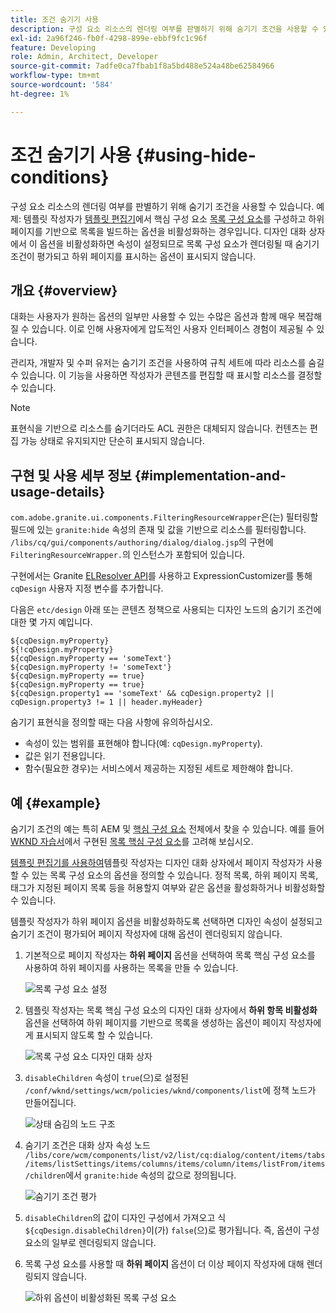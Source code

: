```yaml
---
title: 조건 숨기기 사용
description: 구성 요소 리소스의 렌더링 여부를 판별하기 위해 숨기기 조건을 사용할 수 있습니다.
exl-id: 2a96f246-fb0f-4298-899e-ebbf9fc1c96f
feature: Developing
role: Admin, Architect, Developer
source-git-commit: 7adfe0ca7fbab1f8a5bd488e524a48be62584966
workflow-type: tm+mt
source-wordcount: '584'
ht-degree: 1%

---
```


# 조건 숨기기 사용 {#using-hide-conditions}

구성 요소 리소스의 렌더링 여부를 판별하기 위해 숨기기 조건을 사용할 수 있습니다. 예제: 템플릿 작성자가 [템플릿 편집기](/help/sites-cloud/authoring/page-editor/templates.md)에서 핵심 구성 요소 [목록 구성 요소](https://experienceleague.adobe.com/docs/experience-manager-core-components/using/components/list.html?lang=ko)를 구성하고 하위 페이지를 기반으로 목록을 빌드하는 옵션을 비활성화하는 경우입니다. 디자인 대화 상자에서 이 옵션을 비활성화하면 속성이 설정되므로 목록 구성 요소가 렌더링될 때 숨기기 조건이 평가되고 하위 페이지를 표시하는 옵션이 표시되지 않습니다.

## 개요 {#overview}

대화는 사용자가 원하는 옵션의 일부만 사용할 수 있는 수많은 옵션과 함께 매우 복잡해질 수 있습니다. 이로 인해 사용자에게 압도적인 사용자 인터페이스 경험이 제공될 수 있습니다.

관리자, 개발자 및 수퍼 유저는 숨기기 조건을 사용하여 규칙 세트에 따라 리소스를 숨길 수 있습니다. 이 기능을 사용하면 작성자가 콘텐츠를 편집할 때 표시할 리소스를 결정할 수 있습니다.

>[!NOTE]
>
>표현식을 기반으로 리소스를 숨기더라도 ACL 권한은 대체되지 않습니다. 컨텐츠는 편집 가능 상태로 유지되지만 단순히 표시되지 않습니다.

## 구현 및 사용 세부 정보 {#implementation-and-usage-details}

`com.adobe.granite.ui.components.FilteringResourceWrapper`은(는) 필터링할 필드에 있는 `granite:hide` 속성의 존재 및 값을 기반으로 리소스를 필터링합니다. `/libs/cq/gui/components/authoring/dialog/dialog.jsp`의 구현에 `FilteringResourceWrapper.`의 인스턴스가 포함되어 있습니다.

구현에서는 Granite [ELResolver API](https://helpx.adobe.com/experience-manager/6-5/sites/developing/using/reference-materials/granite-ui/api/jcr_root/libs/granite/ui/docs/server/el.html)를 사용하고 ExpressionCustomizer를 통해 `cqDesign` 사용자 지정 변수를 추가합니다.

다음은 `etc/design` 아래 또는 콘텐츠 정책으로 사용되는 디자인 노드의 숨기기 조건에 대한 몇 가지 예입니다.

```
${cqDesign.myProperty}
${!cqDesign.myProperty}
${cqDesign.myProperty == 'someText'}
${cqDesign.myProperty != 'someText'}
${cqDesign.myProperty == true}
${cqDesign.myProperty == true}
${cqDesign.property1 == 'someText' && cqDesign.property2 || cqDesign.property3 != 1 || header.myHeader}
```

숨기기 표현식을 정의할 때는 다음 사항에 유의하십시오.

* 속성이 있는 범위를 표현해야 합니다(예: `cqDesign.myProperty`).
* 값은 읽기 전용입니다.
* 함수(필요한 경우)는 서비스에서 제공하는 지정된 세트로 제한해야 합니다.

## 예 {#example}

숨기기 조건의 예는 특히 AEM 및 [핵심 구성 요소](https://experienceleague.adobe.com/docs/experience-manager-core-components/using/introduction.html?lang=ko) 전체에서 찾을 수 있습니다. 예를 들어 [WKND 자습서](/help/implementing/developing/introduction/develop-wknd-tutorial.md)에서 구현된 [목록 핵심 구성 요소](https://experienceleague.adobe.com/docs/experience-manager-core-components/using/components/list.html?lang=ko)를 고려해 보십시오.

[템플릿 편집기를 사용하여](/help/sites-cloud/authoring/page-editor/templates.md)템플릿 작성자는 디자인 대화 상자에서 페이지 작성자가 사용할 수 있는 목록 구성 요소의 옵션을 정의할 수 있습니다. 정적 목록, 하위 페이지 목록, 태그가 지정된 페이지 목록 등을 허용할지 여부와 같은 옵션을 활성화하거나 비활성화할 수 있습니다.

템플릿 작성자가 하위 페이지 옵션을 비활성화하도록 선택하면 디자인 속성이 설정되고 숨기기 조건이 평가되어 페이지 작성자에 대해 옵션이 렌더링되지 않습니다.

1. 기본적으로 페이지 작성자는 **하위 페이지** 옵션을 선택하여 목록 핵심 구성 요소를 사용하여 하위 페이지를 사용하는 목록을 만들 수 있습니다.

   ![목록 구성 요소 설정](assets/hide-conditions-list-settings.png)

1. 템플릿 작성자는 목록 핵심 구성 요소의 디자인 대화 상자에서 **하위 항목 비활성화** 옵션을 선택하여 하위 페이지를 기반으로 목록을 생성하는 옵션이 페이지 작성자에게 표시되지 않도록 할 수 있습니다.

   ![목록 구성 요소 디자인 대화 상자](assets/hide-conditions-list-design.png)

1. `disableChildren` 속성이 `true`(으)로 설정된 `/conf/wknd/settings/wcm/policies/wknd/components/list`에 정책 노드가 만들어집니다.

   ![상태 숨김의 노드 구조](assets/hide-conditions-node-structure.png)

1. 숨기기 조건은 대화 상자 속성 노드 `/libs/core/wcm/components/list/v2/list/cq:dialog/content/items/tabs/items/listSettings/items/columns/items/column/items/listFrom/items/children`에서 `granite:hide` 속성의 값으로 정의됩니다.

   ![숨기기 조건 평가](assets/hide-conditions-evaluation.png)

1. `disableChildren`의 값이 디자인 구성에서 가져오고 식 `${cqDesign.disableChildren}`이(가) `false`(으)로 평가됩니다. 즉, 옵션이 구성 요소의 일부로 렌더링되지 않습니다.

1. 목록 구성 요소를 사용할 때 **하위 페이지** 옵션이 더 이상 페이지 작성자에 대해 렌더링되지 않습니다.

   ![하위 옵션이 비활성화된 목록 구성 요소](assets/hide-conditions-child-disabled.png)
